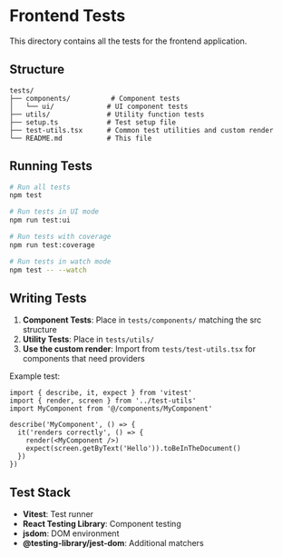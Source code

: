 # Frontend Tests

This directory contains all the tests for the frontend application.

## Structure

```
tests/
├── components/          # Component tests
│   └── ui/             # UI component tests
├── utils/              # Utility function tests
├── setup.ts            # Test setup file
├── test-utils.tsx      # Common test utilities and custom render
└── README.md           # This file
```

## Running Tests

```bash
# Run all tests
npm test

# Run tests in UI mode
npm run test:ui

# Run tests with coverage
npm run test:coverage

# Run tests in watch mode
npm test -- --watch
```

## Writing Tests

1. **Component Tests**: Place in `tests/components/` matching the src structure
2. **Utility Tests**: Place in `tests/utils/`
3. **Use the custom render**: Import from `tests/test-utils.tsx` for components that need providers

Example test:

```tsx
import { describe, it, expect } from 'vitest'
import { render, screen } from '../test-utils'
import MyComponent from '@/components/MyComponent'

describe('MyComponent', () => {
  it('renders correctly', () => {
    render(<MyComponent />)
    expect(screen.getByText('Hello')).toBeInTheDocument()
  })
})
```

## Test Stack

- **Vitest**: Test runner
- **React Testing Library**: Component testing
- **jsdom**: DOM environment
- **@testing-library/jest-dom**: Additional matchers